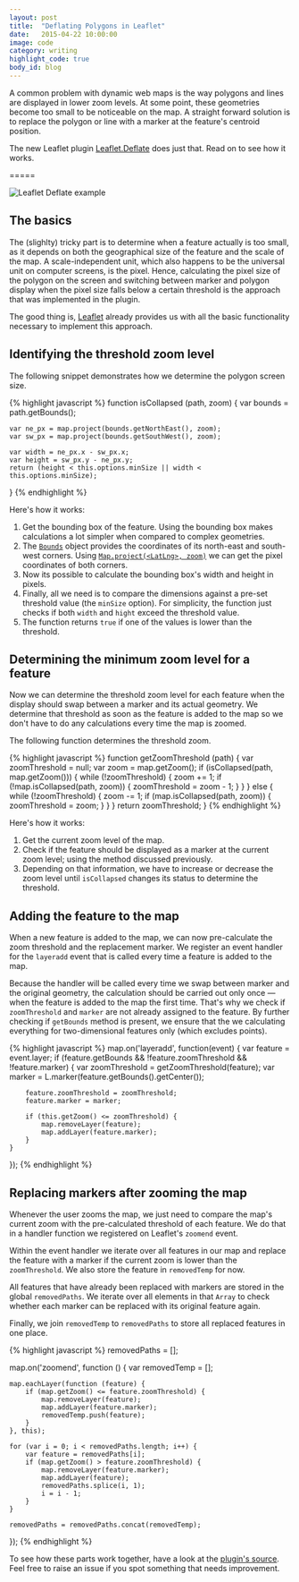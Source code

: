 ```yaml
---
layout: post
title:  "Deflating Polygons in Leaflet"
date:   2015-04-22 10:00:00
image: code
category: writing
highlight_code: true
body_id: blog
---
```


A common problem with dynamic web maps is the way polygons and lines are displayed in lower zoom levels. At some point, these geometries become too small to be noticeable on the map. A straight forward solution is to replace the polygon or line with a marker at the feature's centroid position.

The new Leaflet plugin [Leaflet.Deflate](https://github.com/oliverroick/Leaflet.Deflate) does just that. Read on to see how it works.

=====

![Leaflet Deflate example](/img/Leaflet.Deflate.gif)

## The basics

The (slighlty) tricky part is to determine when a feature actually is too small, as it depends on both the geographical size of the feature and the scale of the map. A scale-independent unit, which also happens to be the universal unit on computer screens, is the pixel. Hence, calculating the pixel size of the polygon on the screen and switching between marker and polygon display when the pixel size falls below a certain threshold is the approach that was implemented in the plugin.

The good thing is, [Leaflet](https://leafletjs.com/) already provides us with all the basic functionality necessary to implement this approach.

## Identifying the threshold zoom level

The following snippet demonstrates how we determine the polygon screen size.

{% highlight javascript %}
function isCollapsed (path, zoom) {
    var bounds = path.getBounds();

    var ne_px = map.project(bounds.getNorthEast(), zoom);
    var sw_px = map.project(bounds.getSouthWest(), zoom);

    var width = ne_px.x - sw_px.x;
    var height = sw_px.y - ne_px.y;
    return (height < this.options.minSize || width < this.options.minSize);
}
{% endhighlight %}

Here's how it works:

1. Get the bounding box of the feature. Using the bounding box makes calculations a lot simpler when compared to complex geometries.
2. The [`Bounds`](https://web.archive.org/web/20150420183605/http://leafletjs.com:80/reference.html) object provides the coordinates of its north-east and south-west corners. Using [`Map.project(<LatLng>, zoom)`](https://web.archive.org/web/20150420183605/http://leafletjs.com:80/reference.html) we can get the pixel coordinates of both corners.
3. Now its possible to calculate the bounding box's width and height in pixels.
4. Finally, all we need is to compare the dimensions against a pre-set threshold value (the `minSize` option). For simplicity, the function just checks if both `width` and `hight` exceed the threshold value.
5. The function returns `true` if one of the values is lower than the threshold.

## Determining the minimum zoom level for a feature

Now we can determine the threshold zoom level for each feature when the display should swap between a marker and its actual geometry. We determine that threshold as soon as the feature is added to the map so we don't have to do any calculations every time the map is zoomed.

The following function determines the threshold zoom.

{% highlight javascript %}
function getZoomThreshold (path) {
    var zoomThreshold = null;
    var zoom = map.getZoom();
    if (isCollapsed(path, map.getZoom())) {
        while (!zoomThreshold) {
            zoom += 1;
            if (!map.isCollapsed(path, zoom)) {
                zoomThreshold = zoom - 1;
            }
        }
    } else {
        while (!zoomThreshold) {
            zoom -= 1;
            if (map.isCollapsed(path, zoom)) {
                zoomThreshold = zoom;
            }
        }
    }
    return zoomThreshold;
}
{% endhighlight %}

Here's how it works:

1. Get the current zoom level of the map.
2. Check if the feature should be displayed as a marker at the current zoom level; using the method discussed previously.
3. Depending on that information, we have to increase or decrease the zoom level until `isCollapsed` changes its status to determine the threshold.

## Adding the feature to the map

When a new feature is added to the map, we can now pre-calculate the zoom threshold and the replacement marker. We register an event handler for the `layeradd` event that is called every time a feature is added to the map.

Because the handler will be called every time we swap between marker and the original geometry, the calculation should be carried out only once — when the feature is added to the map the first time. That's why we check if `zoomThreshold` and `marker` are not already assigned to the feature. By further checking if `getBounds` method is present, we ensure that the we calculating everything for two-dimensional features only (which excludes points).

{% highlight javascript %}
map.on('layeradd', function(event) {
    var feature = event.layer;
    if (feature.getBounds && !feature.zoomThreshold && !feature.marker) {
        var zoomThreshold = getZoomThreshold(feature);
        var marker = L.marker(feature.getBounds().getCenter());

        feature.zoomThreshold = zoomThreshold;
        feature.marker = marker;

        if (this.getZoom() <= zoomThreshold) {
            map.removeLayer(feature);
            map.addLayer(feature.marker);
        }
    }
});
{% endhighlight %}

## Replacing markers after zooming the map

Whenever the user zooms the map, we just need to compare the map's current zoom with the pre-calculated threshold of each feature. We do that in a handler function we registered on Leaflet's `zoomend` event.

Within the event handler we iterate over all features in our map and replace the feature with a marker if the current zoom is lower than the `zoomThreshold`. We also store the feature in `removedTemp` for now.

All features that have already been replaced with markers are stored in the global `removedPaths`. We iterate over all elements in that `Array` to check whether each marker can be replaced with its original feature again.

Finally, we join `removedTemp` to `removedPaths` to store all replaced features in one place.

{% highlight javascript %}
removedPaths = [];

map.on('zoomend', function () {
    var removedTemp = [];

    map.eachLayer(function (feature) {
        if (map.getZoom() <= feature.zoomThreshold) {
            map.removeLayer(feature);
            map.addLayer(feature.marker);
            removedTemp.push(feature);
        }
    }, this);

    for (var i = 0; i < removedPaths.length; i++) {
        var feature = removedPaths[i];
        if (map.getZoom() > feature.zoomThreshold) {
            map.removeLayer(feature.marker);
            map.addLayer(feature);
            removedPaths.splice(i, 1);
            i = i - 1;
        }
    }

    removedPaths = removedPaths.concat(removedTemp);
});
{% endhighlight %}

To see how these parts work together, have a look at the [plugin's source](https://github.com/oliverroick/Leaflet.Deflate/blob/master/src/L.Map.Deflate.js). Feel free to raise an issue if you spot something that needs improvement.
